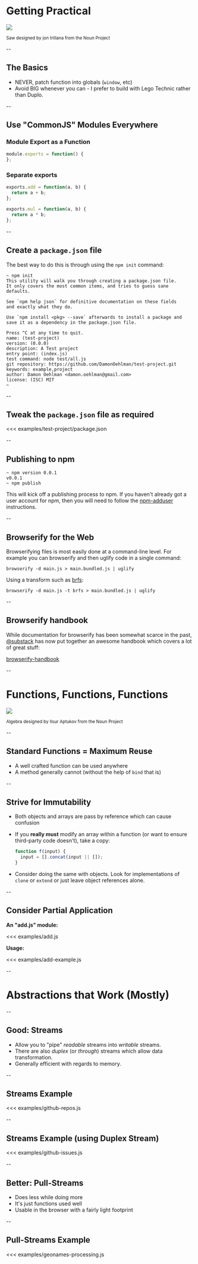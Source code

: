 # Getting Practical

![](icons/icon_4851/icon_4851.svg)

<small class="attribution">Saw designed by jon trillana from the Noun Project</small>

--

## The Basics

- NEVER, patch function into globals (`window`, etc)
- Avoid BIG whenever you can - I prefer to build with Lego Technic rather than Duplo.

--

## Use "CommonJS" Modules Everywhere

### Module Export as a Function

```js
module.exports = function() {
};
```

### Separate exports

```js
exports.add = function(a, b) {
  return a + b;
};

exports.mul = function(a, b) {
  return a * b;
};
```

--

## Create a `package.json` file

The best way to do this is through using the `npm init` command:

```
~ npm init
This utility will walk you through creating a package.json file.
It only covers the most common items, and tries to guess sane defaults.

See `npm help json` for definitive documentation on these fields
and exactly what they do.

Use `npm install <pkg> --save` afterwards to install a package and
save it as a dependency in the package.json file.

Press ^C at any time to quit.
name: (test-project)
version: (0.0.0)
description: A Test project
entry point: (index.js)
test command: node test/all.js
git repository: https://github.com/DamonOehlman/test-project.git
keywords: example,project
author: Damon Oehlman <damon.oehlman@gmail.com>
license: (ISC) MIT
~
```

--

## Tweak the `package.json` file as required

<<< examples/test-project/package.json

--

## Publishing to npm

```
~ npm version 0.0.1
v0.0.1
~ npm publish
```

This will kick off a publishing process to npm.  If you haven't already got a user account for npm, then you will need to follow the [npm-adduser](https://www.npmjs.org/doc/cli/npm-adduser.html) instructions.

--

## Browserify for the Web

Browserifying files is most easily done at a command-line level. For example you can browserify and then uglify code in a single command:

```
browserify -d main.js > main.bundled.js | uglify
```

Using a transform such as [brfs](https://github.com/substack/brfs):

```
browserify -d main.js -t brfs > main.bundled.js | uglify
```

--

## Browserify handbook

While documentation for browserify has been somewhat scarce in the past, [@substack](https://twitter.com/substack) has now put together an awesome handbook which covers a lot of great stuff:

[browserify-handbook](https://github.com/substack/browserify-handbook)

--

# Functions, Functions, Functions

![](icons/icon_24030/icon_24030.svg)

<small class="attribution">Algebra designed by Ilsur Aptukov from the Noun Project</small>

--

## Standard Functions = Maximum Reuse

- A well crafted function can be used anywhere
- A method generally cannot (without the help of `bind` that is)

--

## Strive for Immutability

- Both objects and arrays are pass by reference which can cause confusion
- If you __really must__ modify an array within a function (or want to ensure third-party code doesn't), take a copy:

  ```js
  function f(input) {
    input = [].concat(input || []);
  }
  ```

- Consider doing the same with objects. Look for implementations of `clone` or `extend` or just leave object references alone.

--

## Consider Partial Application

__An "add.js" module:__

<<< examples/add.js

__Usage:__

<<< examples/add-example.js

--

# Abstractions that Work (Mostly)

--

## Good: Streams

- Allow you to "pipe" _readable_ streams into _writable_ streams.
- There are also _duplex_ (or _through_) streams which allow data transformation.
- Generally efficient with regards to memory.

--

## Streams Example

<<< examples/github-repos.js

--

## Streams Example (using Duplex Stream)

<<< examples/github-issues.js

--

## Better: Pull-Streams

- Does less while doing more
- It's just functions used well
- Usable in the browser with a fairly light footprint

--

## Pull-Streams Example

<<< examples/geonames-processing.js
